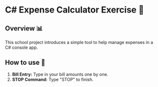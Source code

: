 # C# Expense Calculator Exercise 💸

## Overview 📊

This school project introduces a simple tool to help manage expenses in a C# console app.

## How to use 🚀

1. **Bill Entry:** Type in your bill amounts one by one.
2. **STOP Command:** Type "STOP" to finish.
